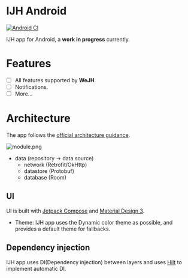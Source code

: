 # IJH Android 

[![Android CI](https://github.com/I-Info/IJH-Android/actions/workflows/ci.yml/badge.svg)](https://github.com/I-Info/IJH-Android/actions/workflows/ci.yml)

IJH app for Android, a **work in progress** currently.

# Features

- [ ] All features supported by **WeJH**.
- [ ] Notifications.
- [ ] More...

# Architecture

The app follows
the [official architecture guidance](https://developer.android.com/topic/architecture).

![module.png](https://s2.loli.net/2023/10/29/EUNtaGgBVqdfvJz.png)

- data (repository -> data source)
  - network (Retrofit/OkHttp)
  - datastore (Protobuf)
  - database (Room)

## UI

UI is built with [Jetpack Compose](https://developer.android.com/jetpack/compose) and
[Material Design 3](https://m3.material.io).

- Theme: IJH app uses the Dynamic color theme as possible, and provides a default theme for
  fallbacks.

## Dependency injection
IJH app uses DI(Dependency injection) between layers and uses [Hilt](https://developer.android.com/training/dependency-injection/hilt-android) 
to implement automatic DI.
